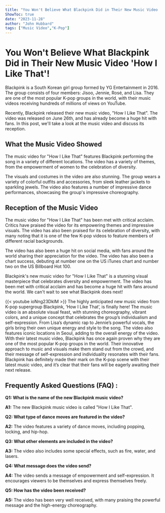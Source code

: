 ```yaml
---
title: "You Won't Believe What Blackpink Did in Their New Music Video 'How I Like That'!"
ShowToc: true 
date: "2023-11-28"
author: "John Hubbard" 
tags: ["Music Video","K-Pop"]
---
```

# You Won't Believe What Blackpink Did in Their New Music Video 'How I Like That'!

Blackpink is a South Korean girl group formed by YG Entertainment in 2016. The group consists of four members: Jisoo, Jennie, Rosé, and Lisa. They are one of the most popular K-pop groups in the world, with their music videos receiving hundreds of millions of views on YouTube.

Recently, Blackpink released their new music video, "How I Like That". The video was released on June 26th, and has already become a huge hit with fans. In this post, we'll take a look at the music video and discuss its reception.

## What the Music Video Showed

The music video for "How I Like That" features Blackpink performing the song in a variety of different locations. The video has a variety of themes, from the empowerment of women to the celebration of diversity. 

The visuals and costumes in the video are also stunning. The group wears a variety of colorful outfits and accessories, from sleek leather jackets to sparkling jewels. The video also features a number of impressive dance performances, showcasing the group's impressive choreography.

## Reception of the Music Video

The music video for "How I Like That" has been met with critical acclaim. Critics have praised the video for its empowering themes and impressive visuals. The video has also been praised for its celebration of diversity, with many noting that it is one of the few K-pop videos to feature members of different racial backgrounds.

The video has also been a huge hit on social media, with fans around the world sharing their appreciation for the video. The video has also been a chart success, debuting at number one on the US iTunes chart and number two on the US Billboard Hot 100.

Blackpink's new music video for "How I Like That" is a stunning visual masterpiece that celebrates diversity and empowerment. The video has been met with critical acclaim and has become a huge hit with fans around the world. We can't wait to see what Blackpink does next!

{{< youtube ioNng23DkIM >}} 
The highly anticipated new music video from K-pop supergroup Blackpink, ‘How I Like That’, is finally here! The music video is an absolute visual feast, with stunning choreography, vibrant colors, and a unique concept that celebrates the group’s individualism and self-expression. From Lisa’s dynamic rap to Jennie’s powerful vocals, the girls bring their own unique energy and style to the song. The video also features iconic locations in Seoul, adding to the overall energy of the video. With their latest music video, Blackpink has once again proven why they are one of the most popular K-pop groups in the world. Their innovative approach to music and visuals make them stand out from the crowd, and their message of self-expression and individuality resonates with their fans. Blackpink has definitely made their mark on the K-pop scene with their latest music video, and it’s clear that their fans will be eagerly awaiting their next release.

## Frequently Asked Questions (FAQ) :
**Q1: What is the name of the new Blackpink music video?**

**A1:** The new Blackpink music video is called "How I Like That".

**Q2: What type of dance moves are featured in the video?**

**A2:** The video features a variety of dance moves, including popping, locking, and hip-hop.

**Q3: What other elements are included in the video?**

**A3:** The video also includes some special effects, such as fire, water, and lasers.

**Q4: What message does the video send?**

**A4:** The video sends a message of empowerment and self-expression. It encourages viewers to be themselves and express themselves freely.

**Q5: How has the video been received?**

**A5:** The video has been very well received, with many praising the powerful message and the high-energy choreography.





